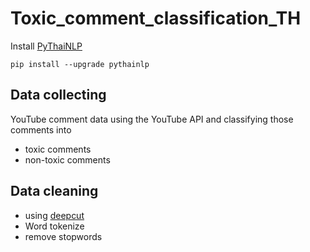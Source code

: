 # Toxic_comment_classification_TH
Install [PyThaiNLP](https://github.com/PyThaiNLP/pythainlp/tree/v2.3.2)

` pip install --upgrade pythainlp ` 
## Data collecting 
YouTube comment data using the YouTube API and classifying those comments into 
- toxic comments
- non-toxic comments
## Data cleaning
- using [deepcut](https://zenodo.org/record/3457707#.YcbmLGjP1PY)
- Word tokenize
- remove stopwords
